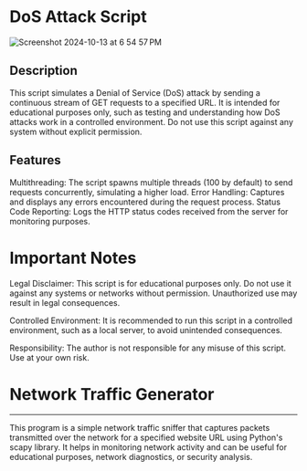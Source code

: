 DoS Attack Script
====================

![Screenshot 2024-10-13 at 6 54 57 PM](https://github.com/user-attachments/assets/d63d3f44-30f3-463d-a984-afaf40dc9984)


Description
-----------
This script simulates a Denial of Service (DoS) attack by sending a continuous stream of GET requests to a specified URL. It is intended for educational purposes only, such as testing and understanding how DoS attacks work in a controlled environment. Do not use this script against any system without explicit permission.

Features
----------
Multithreading: The script spawns multiple threads (100 by default) to send requests concurrently, simulating a higher load.
Error Handling: Captures and displays any errors encountered during the request process.
Status Code Reporting: Logs the HTTP status codes received from the server for monitoring purposes.


Important Notes
===============
Legal Disclaimer: This script is for educational purposes only. Do not use it against any systems or networks without permission. Unauthorized use may result in legal consequences.

Controlled Environment: It is recommended to run this script in a controlled environment, such as a local server, to avoid unintended consequences.

Responsibility: The author is not responsible for any misuse of this script. Use at your own risk.

# Network Traffic Generator
-----------------------------

This program is a simple network traffic sniffer that captures packets transmitted over the network for a specified website URL using Python's scapy library. It helps in monitoring network activity and can be useful for educational purposes, network diagnostics, or security analysis.
